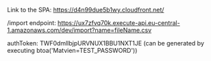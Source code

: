 Link to the SPA:
https://d4n99due5b1wy.cloudfront.net/

/import endpoint:
https://ux7zfvq70k.execute-api.eu-central-1.amazonaws.com/dev/import?name=fileName.csv

authToken: TWF0dmllbjpURVNUX1BBU1NXT1JE (can be generated by executing btoa('Matvien=TEST_PASSWORD'))
